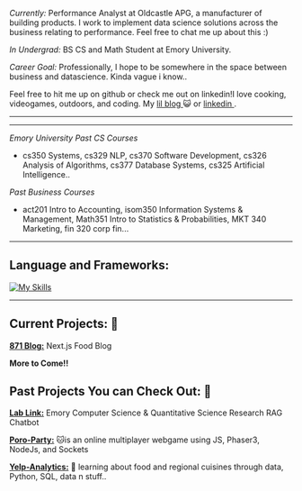  <i>Currently:</i> Performance Analyst at Oldcastle APG, a manufacturer of building products. I work to implement data science solutions across the business relating to performance. Feel free to chat me up about this :)
 
 <i>In Undergrad:</i> BS CS and Math Student at Emory University. 
 
 <i>Career Goal:</i> Professionally, I hope to be somewhere in the space between business and datascience. Kinda vague i know..
 
 Feel free to hit me up on github or check me out on linkedin!I love cooking, videogames, outdoors, and coding.
 My <a href="https://ryworld-lgb4.vercel.app/"> lil blog </a> 😺 or <a href="https://www.linkedin.com/in/ryan-lin122/"> linkedin </a>. 

------ 

------
_Emory University_
_Past CS Courses_
  - cs350 Systems, cs329 NLP, cs370 Software Development, cs326 Analysis of Algorithms, cs377 Database Systems, cs325 Artificial Intelligence..

_Past Business Courses_
  - act201 Intro to Accounting, isom350 Information Systems & Management, Math351 Intro to Statistics & Probabilities, MKT 340 Marketing, fin 320 corp fin...

------

<h2>Language and Frameworks:</h2>

[![My Skills](https://skillicons.dev/icons?i=js,html,css,c,java,js,py,mysql,mongodb,r)](https://skillicons.dev)

------

<h2> Current Projects: 👷 </h2>

__[871 Blog:](https://github.com/rlyn122/ryworld)__ Next.js Food Blog


__More to Come!!__

<h2> Past Projects You can Check Out: 🏁 </h2>

__[Lab Link:](https://github.com/rlyn122/lab-link)__ Emory Computer Science & Quantitative Science Research RAG Chatbot

__[Poro-Party:](https://github.com/rlyn122/Poro-Party)__     🐱is an online multiplayer webgame using JS, Phaser3, NodeJs, and Sockets

__[Yelp-Analytics:](https://github.com/rlyn122/YelpAnalytics)__  🍔 learning about food and regional cuisines through data, Python, SQL, data n stuff..



<!--
**rlyn122/rlyn122** is a ✨ _special_ ✨ repository because its `README.md` (this file) appears on your GitHub profile.

Here are some ideas to get you started:

- 🔭 I’m currently working on ...
- 🌱 I’m currently learning ...
- 👯 I’m looking to collaborate on ...
- 🤔 I’m looking for help with ...
- 💬 Ask me about ...
- 📫 How to reach me: ...
- 😄 Pronouns: ...
- ⚡ Fun fact: ...
-->
